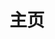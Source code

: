 ---
home: true
layout: BlogHome
icon: home
title: 主页
heroImage: /lore.svg
# bgImage: https://theme-hope-assets.vuejs.press/bg/6-light.svg
# bgImageDark: https://theme-hope-assets.vuejs.press/bg/6-dark.svg
# bgImageStyle:
#   background-attachment: fixed
heroText: 知识是棵树
tagline: 木欣欣以向荣，泉涓涓而始流...
actions:
  - text: 开始探索 →
    link: ./blog-html/
    type: primary     
features:
- title: 1️⃣简单易用
  details: 简单的页面风格，强大的搜索能力，帮助你快速找到有用的知识。
- title: 2️⃣知识整理
  details: 这里收集整理了一些 Web 相关的基础知识，以供查阅参考。
- title: 3️⃣问题记录
  details: 这里记录了部分在 Web 开发中常见的问题，以供理解学习。
footer: true
copyright: MIT LICENSE | copyright © 2023-present wzCoding
---